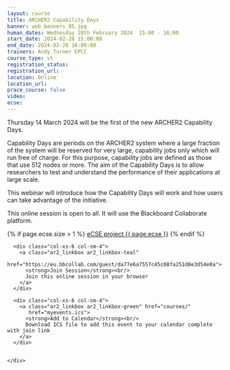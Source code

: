 ```yaml
---
layout: course
title: ARCHER2 Capability Days
banner: web_banners_05.jpg
human_dates: Wednesday 28th February 2024  15:00 - 16:00 
start_date: 2024-02-28 15:00:00
end_date: 2024-02-28 16:00:00
trainers: Andy Turner EPCC
course_type: vt
registration_status:
registration_url:
location: Online
location_url:
prace_course: false
video: 
ecse:
---
```


Thursday 14 March 2024 will be the first of the new ARCHER2 Capability Days. 

Capability Days are periods on the ARCHER2 system where a large fraction of the system will be reserved for very large, capability jobs only which will run free of charge. For this purpose, capability jobs are defined as those that use 512 nodes or more. The aim of the Capability Days is to allow researchers to test and understand the performance of their applications at large scale. 

This webinar will introduce how the Capability Days will work and how users can take advantage of the initiative. 


This online session is open to all. It will use the Blackboard Collaborate platform.

{% if page.ecse.size > 1 %}
<a href="{{ site.baseurl }}/ecse/reports/{{ page.ecse }}">eCSE project {{ page.ecse }}</a>
{% endif %}

<section id="service">

  <div class="row ">	

      <div class="col-xs-6 col-sm-4">
        <a class="ar2_linkbox ar2_linkbox-teal" 
          href="https://eu.bbcollab.com/guest/da77e6a7557c45c08fa251d8e3d54e0a">
          <strong>Join Session</strong><br/>
          Join this online session in your browser
        </a>
      </div>

      <div class="col-xs-6 col-sm-4">
        <a class="ar2_linkbox ar2_linkbox-green" href="courses/"
           href="myevents.ics">
          <strong>Add to Calendar</strong><br/>
          Download ICS file to add this event to your calendar complete with join link
        </a>
      </div>

											
    </div>




<!--
<h2><a name="video">Video</a></h2>

<div>

<iframe title="Video"  width="560" height="315" src="https://www.youtube.com/embed/XXXXXXXXXXX" frameborder="0" allow="accelerometer; autoplay; encrypted-media; gyroscope; picture-in-picture" allowfullscreen></iframe>

</div>

-->

<!--

<section id="service">

    <div class="row ">	



      <div class="col-xs-6 col-sm-4">
        <a class="ar2_linkbox ar2_linkbox-teal" href="  ">
          <strong>Transcript</strong><br/>
          Download a transcript of the video audio
        </a>
      </div>



      <div class="col-xs-6 col-sm-4">
        <a class="ar2_linkbox ar2_linkbox-green" href="courses/"
           href="ARCHER2_Training_VT.pdf">
          <strong>Slides</strong><br/>
          Download pdf of the presentation.
        </a>
      </div>
										
    </div>

</section>
-->
